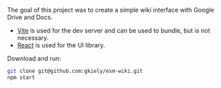 The goal of this project was to create a simple wiki interface with Google Drive and Docs.

- [Vite](https://vitejs.dev/) is used for the dev server and can be used to bundle, but is not necessary.
- [React](https://react.dev/) is used for the UI library.

Download and run:
```sh
git clone git@github.com:gkiely/esm-wiki.git
npm start
```

